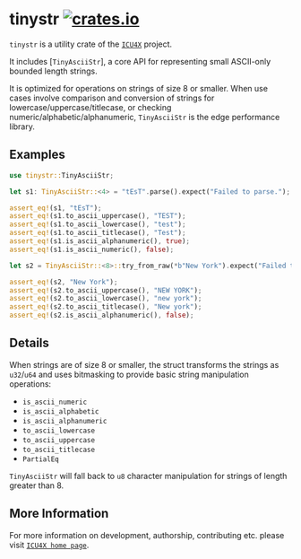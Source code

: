 # tinystr [![crates.io](https://img.shields.io/crates/v/tinystr)](https://crates.io/crates/tinystr)

`tinystr` is a utility crate of the [`ICU4X`] project.

It includes [`TinyAsciiStr`], a core API for representing small ASCII-only bounded length strings.

It is optimized for operations on strings of size 8 or smaller. When use cases involve comparison and conversion of strings for lowercase/uppercase/titlecase, or checking numeric/alphabetic/alphanumeric, `TinyAsciiStr` is the edge performance library.

## Examples

```rust
use tinystr::TinyAsciiStr;

let s1: TinyAsciiStr::<4> = "tEsT".parse().expect("Failed to parse.");

assert_eq!(s1, "tEsT");
assert_eq!(s1.to_ascii_uppercase(), "TEST");
assert_eq!(s1.to_ascii_lowercase(), "test");
assert_eq!(s1.to_ascii_titlecase(), "Test");
assert_eq!(s1.is_ascii_alphanumeric(), true);
assert_eq!(s1.is_ascii_numeric(), false);

let s2 = TinyAsciiStr::<8>::try_from_raw(*b"New York").expect("Failed to parse.");

assert_eq!(s2, "New York");
assert_eq!(s2.to_ascii_uppercase(), "NEW YORK");
assert_eq!(s2.to_ascii_lowercase(), "new york");
assert_eq!(s2.to_ascii_titlecase(), "New york");
assert_eq!(s2.is_ascii_alphanumeric(), false);
```

## Details

When strings are of size 8 or smaller, the struct transforms the strings as `u32`/`u64` and uses bitmasking to provide basic string manipulation operations:
* `is_ascii_numeric`
* `is_ascii_alphabetic`
* `is_ascii_alphanumeric`
* `to_ascii_lowercase`
* `to_ascii_uppercase`
* `to_ascii_titlecase`
* `PartialEq`

`TinyAsciiStr` will fall back to `u8` character manipulation for strings of length greater than 8.

[`ICU4X`]: ../icu/index.html

## More Information

For more information on development, authorship, contributing etc. please visit [`ICU4X home page`](https://github.com/unicode-org/icu4x).
